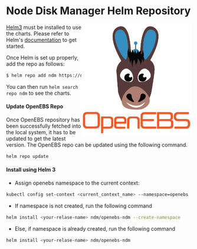 # Node Disk Manager Helm Repository

<img width="300" align="right" alt="OpenEBS Logo" src="https://raw.githubusercontent.com/cncf/artwork/master/projects/openebs/stacked/color/openebs-stacked-color.png" xmlns="http://www.w3.org/1999/html">

[Helm3](https://helm.sh) must be installed to use the charts.
Please refer to Helm's [documentation](https://helm.sh/docs/) to get started.

Once Helm is set up properly, add the repo as follows:

```bash
$ helm repo add ndm https://openebs.github.io/node-disk-manager
```

You can then run `helm search repo ndm` to see the charts.

#### Update OpenEBS Repo

Once OpenEBS repository has been successfully fetched into the local system, it has to be updated to get the latest version. The OpenEBS repo can be updated using the following command.

```bash
helm repo update
```

#### Install using Helm 3

- Assign openebs namespace to the current context:
```bash
kubectl config set-context <current_context_name> --namespace=openebs
```

- If namespace is not created, run the following command
```bash
helm install <your-relase-name> ndm/openebs-ndm --create-namespace
```
- Else, if namespace is already created, run the following command
```bash
helm install <your-relase-name> ndm/openebs-ndm
```

